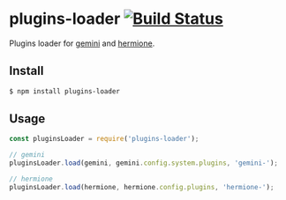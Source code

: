 # plugins-loader [![Build Status](https://travis-ci.org/gemini-testing/plugins-loader.svg?branch=master)](https://travis-ci.org/gemini-testing/plugins-loader)

Plugins loader for [gemini](https://github.com/gemini-testing/gemini) and [hermione](https://github.com/gemini-testing/hermione).

## Install

```bash
$ npm install plugins-loader
```

## Usage

```js
const pluginsLoader = require('plugins-loader');

// gemini
pluginsLoader.load(gemini, gemini.config.system.plugins, 'gemini-');

// hermione
pluginsLoader.load(hermione, hermione.config.plugins, 'hermione-');
```
